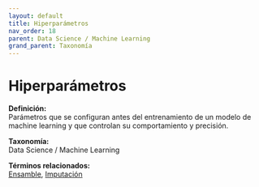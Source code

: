 ```yaml
---
layout: default
title: Hiperparámetros
nav_order: 18
parent: Data Science / Machine Learning
grand_parent: Taxonomía
---
```


# Hiperparámetros

**Definición:**  
Parámetros que se configuran antes del entrenamiento de un modelo de machine learning y que controlan su comportamiento y precisión.

**Taxonomía:**  
Data Science / Machine Learning

**Términos relacionados:**  
[Ensamble](https://maleniski.github.io/diccionario-angl-tec-mx/docs/taxonomia/data-science-/-machine-learning/ensamble.html), [Imputación](https://maleniski.github.io/diccionario-angl-tec-mx/docs/taxonomia/data-science-/-machine-learning/imputacin.html)
